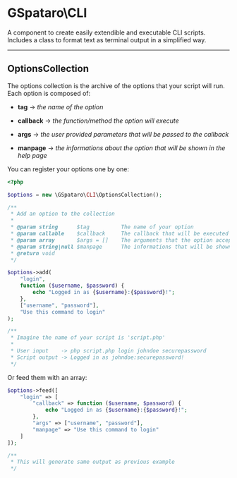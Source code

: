 # GSpataro\CLI

A component to create easily extendible and executable CLI scripts.
Includes a class to format text as terminal output in a simplified way.

---

## OptionsCollection

The options collection is the archive of the options that your script will run. Each option is composed of:

- **tag** &rarr; *the name of the option*

- **callback** &rarr; *the function/method the option will execute*

- **args** &rarr; *the user provided parameters that will be passed to the callback*

- **manpage** &rarr; *the informations about the option that will be shown in the help page*

You can register your options one by one:

```php
<?php

$options = new \GSpataro\CLI\OptionsCollection();

/**
 * Add an option to the collection
 *
 * @param string      $tag          The name of your option
 * @param callable    $callback     The callback that will be executed by the option
 * @param array       $args = []    The arguments that the option accepts
 * @param string|null $manpage      The informations that will be shown in the help page
 * @return void
 */

$options->add(
    "login",
    function ($username, $password) {
        echo "Logged in as {$username}:{$password}!";
    },
    ["username", "password"],
    "Use this command to login"
);

/**
 * Imagine the name of your script is 'script.php'
 * 
 * User input    -> php script.php login johndoe securepassword
 * Script output -> Logged in as johndoe:securepassword!
 */
```

Or feed them with an array:

```php
$options->feed([
    "login" => [
        "callback" => function ($username, $password) {
            echo "Logged in as {$username}:{$password}!";
        },
        "args" => ["username", "password"],
        "manpage" => "Use this command to login"
    ]
]);

/**
 * This will generate same output as previous example
 */
```
